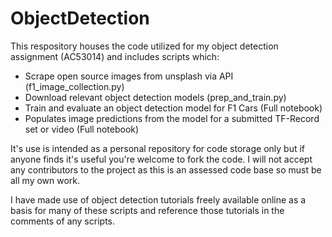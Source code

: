 # ObjectDetection

This respository houses the code utilized for my object detection assignment (AC53014) and includes scripts which:
- Scrape open source images from unsplash via API (f1_image_collection.py)
- Download relevant object detection models (prep_and_train.py)
- Train and evaluate an object detection model for F1 Cars (Full notebook)
- Populates image predictions from the model for a submitted TF-Record set or video (Full notebook)

It's use is intended as a personal repository for code storage only but if anyone finds it's useful you're welcome to fork the code. I will not accept any contributors to the project as this is an assessed code base so must be all my own work.

I have made use of object detection tutorials freely available online as a basis for many of these scripts and reference those tutorials in the comments of any scripts. 


